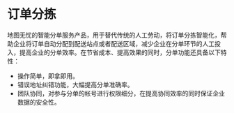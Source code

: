 # 订单分拣

地图无忧的智能分单服务产品，用于替代传统的人工劳动，将订单分拣智能化，帮助企业将订单自动分配到配送站点或者配送区域，减少企业在分单环节的人工投入，提高企业的分单效率。在节省成本、提高效果的同时，分单功能还具备以下特性：

* 操作简单，即拿即用。
* 错误地址纠错功能，大幅提高分单准确率。
* 团队协同，对参与分单的帐号进行权限细分，在提高协同效率的同时保证企业数据的安全性。



